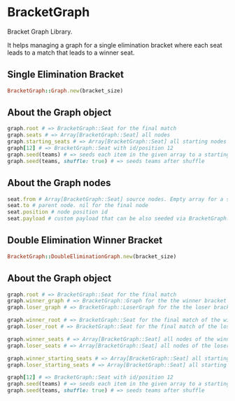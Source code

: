 # BracketGraph

Bracket Graph Library.

It helps managing a graph for a single elimination bracket where each seat leads to a match that leads to a winner seat.

## Single Elimination Bracket

```ruby
BracketGraph::Graph.new(bracket_size)
```

## About the Graph object

```ruby
graph.root # => BracketGraph::Seat for the final match
graph.seats # => Array[BracketGraph::Seat] all nodes
graph.starting_seats # => Array[BracketGraph::Seat] all starting nodes
graph[12] # => BracketGraph::Seat with id/position 12
graph.seed(teams) # => seeds each item in the given array to a starting node
graph.seed(teams, shuffle: true) # => seeds teams after shuffle
```

## About the Graph nodes

```ruby
seat.from # Array[BracketGraph::Seat] source nodes. Empty array for a starting node
seat.to # parent node. nil for the final node
seat.position # node position id
seat.payload # custom payload that can be also seeded via BracketGraph::Graph#seed
```

## Double Elimination Winner Bracket

```ruby
BracketGraph::DoubleEliminationGraph.new(bracket_size)
```

## About the Graph object

```ruby
graph.root # => BracketGraph::Seat for the final match
graph.winner_graph # => BracketGraph::Graph for the the winner bracket
graph.loser_graph # => BracketGraph::LoserGraph for the the loser bracket

graph.winner_root # => BracketGraph::Seat for the final match of the winner bracket
graph.loser_root # => BracketGraph::Seat for the final match of the loser bracket

graph.winner_seats # => Array[BracketGraph::Seat] all nodes of the winner bracket
graph.loser_seats # => Array[BracketGraph::Seat] all nodes of the loser bracket

graph.winner_starting_seats # => Array[BracketGraph::Seat] all starting nodes of the winner bracket
graph.loser_starting_seats # => Array[BracketGraph::Seat] all starting nodes of the loser bracket

graph[12] # => BracketGraph::Seat with id/position 12
graph.seed(teams) # => seeds each item in the given array to a starting node in the winner_graph
graph.seed(teams, shuffle: true) # => seeds teams after shuffle
```
